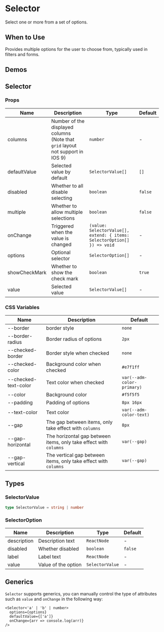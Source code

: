 # Selector

Select one or more from a set of options.

## When to Use

Provides multiple options for the user to choose from, typically used in filters and forms.

## Demos

<code src="./demos/demo1.tsx"></code>

<code src="./demos/demo2.tsx"></code>

## Selector

### Props

| Name | Description | Type | Default |
| --- | --- | --- | --- |
| columns | Number of the displayed columns (Note that `grid` layout not support in IOS 9) | `number` | - |
| defaultValue | Selected value by default | `SelectorValue[]` | `[]` |
| disabled | Whether to all disable selecting | `boolean` | `false` |
| multiple | Whether to allow multiple selections | `boolean` | `false` |
| onChange | Triggered when the value is changed | `(value: SelectorValue[], extend: { items: SelectorOption[] }) => void` | - |
| options | Optional selector | `SelectorOption[]` | - |
| showCheckMark | Whether to show the check mark | `boolean` | `true` |
| value | Selected value | `SelectorValue[]` | - |

### CSS Variables

| Name | Description | Default |
| --- | --- | --- |
| --border | border style | `none` |
| --border-radius | Border radius of options | `2px` |
| --checked-border | Border style when checked | `none` |
| --checked-color | Background color when checked | `#e7f1ff` |
| --checked-text-color | Text color when checked | `var(--adm-color-primary)` |
| --color | Background color | `#f5f5f5` |
| --padding | Padding of options | `8px 16px` |
| --text-color | Text color | `var(--adm-color-text)` |
| --gap | The gap between items, only take effect with `columns` | `8px` |
| --gap-horizontal | The horizontal gap between items, only take effect with `columns` | `var(--gap)` |
| --gap-vertical | The vertical gap between items, only take effect with `columns` | `var(--gap)` |

## Types

### SelectorValue

```ts | pure
type SelectorValue = string | number
```

### SelectorOption

| Name        | Description         | Type            | Default |
| ----------- | ------------------- | --------------- | ------- |
| description | Description text    | `ReactNode`     | -       |
| disabled    | Whether disabled    | `boolean`       | `false` |
| label       | Label text          | `ReactNode`     | -       |
| value       | Value of the option | `SelectorValue` | -       |

## Generics

`Selector` supports generics, you can manually control the type of attributes such as `value` and `onChange` in the following way:

```tsx
<Selector<'a' | 'b' | number>
  options={options}
  defaultValue={['a']}
  onChange={arr => console.log(arr)}
/>
```
